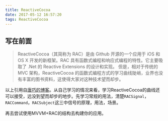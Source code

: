 ```yaml
---
title: ReactiveCocoa
date: 2017-05-12 16:57:20
tags: ReactiveCocoa
---
```

## 写在前面
> ReactiveCocoa（其简称为 RAC）是由 Github 开源的一个应用于 iOS 和 OS X 开发的新框架。RAC 具有函数式编程和响应式编程的特性。它主要吸取了 .Net 的 Reactive Extensions 的设计和实现。
但是，相对于传统的 MVC 架构，ReactiveCocoa 的函数式编程方式的学习曲线陡峭，业界也没有丰富的图书资料，这使得大家对这种技术望而却步。

以上引用自[唐巧的博客](http://blog.devtang.com/2016/01/03/reactive-cocoa-discussion/)。从自己学习的情况来看，学习ReactiveCocoa的曲线还可以接受，远没到望而却步的地步。先学习常规的用法，清楚`RACSignal`，`RACCommand`，`RACSubject`这三中信号的原理，用法，场景。

再去尝试使用MVVM+RAC的结构去构建你的应用。